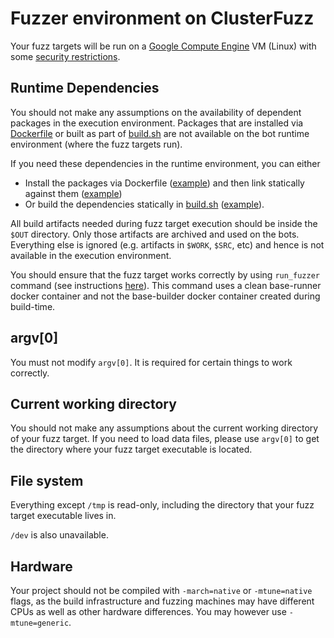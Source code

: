 # Fuzzer environment on ClusterFuzz

Your fuzz targets will be run on a [Google Compute Engine](https://cloud.google.com/compute/) VM (Linux) with some [security restrictions](https://github.com/google/oss-fuzz/blob/master/infra/base-images/base-runner/run_minijail).

## Runtime Dependencies

You should not make any assumptions on the availability of dependent packages 
in the execution environment. Packages that are installed via
[Dockerfile](new_project_guide.md#dockerfile)
or built as part of 
[build.sh](new_project_guide.md#buildsh)
are not available on the bot runtime environment (where the fuzz targets run).

If you need these dependencies in the runtime environment, you can either
- Install the packages via Dockerfile
([example](https://github.com/google/oss-fuzz/blob/master/projects/tor/Dockerfile#L19))
and then link statically against them
([example](https://github.com/google/oss-fuzz/blob/master/projects/tor/build.sh#L40))
- Or build the dependencies statically in
[build.sh](new_project_guide.md#buildsh)
([example](https://github.com/google/oss-fuzz/blob/master/projects/ffmpeg/build.sh#L26)).

All build artifacts needed during fuzz target execution should be inside the `$OUT`
directory. Only those artifacts are archived and used on the bots. Everything else
is ignored (e.g. artifacts in `$WORK`, `$SRC`, etc) and hence is not available
in the execution environment.

You should ensure that the fuzz target works correctly by using `run_fuzzer` command 
(see instructions [here](new_project_guide.md#testing-locally)). This command uses
a clean base-runner docker container and not the base-builder docker container
created during build-time.

## argv[0]

You must not modify `argv[0]`. It is required for certain things to work correctly.

## Current working directory

You should not make any assumptions about the current working directory of your
fuzz target. If you need to load data files, please use `argv[0]` to get the
directory where your fuzz target executable is located.

## File system

Everything except `/tmp` is read-only, including the directory that your fuzz target
executable lives in.

`/dev` is also unavailable.

## Hardware

Your project should not be compiled with `-march=native` or `-mtune=native`
flags, as the build infrastructure and fuzzing machines may have different CPUs
as well as other hardware differences. You may however use `-mtune=generic`.
